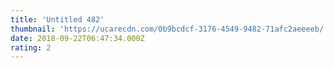 ```yaml
---
title: 'Untitled 482'
thumbnail: 'https://ucarecdn.com/0b9bcdcf-3176-4549-9482-71afc2aeeeeb/'
date: 2018-09-22T06:47:34.000Z
rating: 2
---
```

